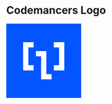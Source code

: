 # Codemancers Logo
<img src="https://github.com/code-mancers/logo/blob/master/codemancers-logo-symbol.png?raw=true" alt="Codemancers Logo Symbol" />
